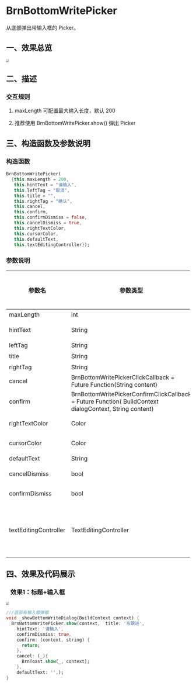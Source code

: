 # BrnBottomWritePicker

从底部弹出带输入框的 Picker。

## 一、效果总览

<img src="./img/BrnBottomWritePicker.png" style="zoom:50%;" />


## 二、描述

### 交互规则

1. maxLength 可配置最大输入长度，默认 200

2. 推荐使用 BrnBottomWritePicker.show() 弹出 Picker

## 三、构造函数及参数说明

### 构造函数

```dart
BrnBottomWritePicker(
  {this.maxLength = 200,
   this.hintText = "请输入",
   this.leftTag = "取消",
   this.title = "",
   this.rightTag = "确认",
   this.cancel,
   this.confirm,
   this.confirmDismiss = false,
   this.cancelDismiss = true,
   this.rightTextColor,
   this.cursorColor,
   this.defaultText,
   this.textEditingController});
```

### 参数说明

| 参数名                | 参数类型                                                     | 作用                                                         | 是否必填 | 默认值 |
| --------------------- | ------------------------------------------------------------ | ------------------------------------------------------------ | -------- | ------ |
| maxLength             | int                                                          | 最大输入长度                                                 | 否       | 200    |
| hintText              | String                                                       | 提示语                                                       | 否       | 请输入 |
| leftTag               | String                                                       | 左侧按钮文案                                                 | 否       | 取消   |
| title                 | String                                                       | 标题文案                                                     | 否       |        |
| rightTag              | String                                                       | 右侧按钮文案                                                 | 否       | 确认   |
| cancel                | BrnBottomWritePickerClickCallback = Future<void> Function(String content) | 取消输入事件回调                                             | 否       |        |
| confirm               | BrnBottomWritePickerConfirmClickCallback = Future<void> Function(     BuildContext dialogContext, String content) | 确认输入事件回调                                             | 否       |        |
| rightTextColor        | Color                                                        | 右侧文案 Color                                               | 否       | 主题色 |
| cursorColor           | Color                                                        | 光标颜色                                                     | 否       | 主题色 |
| defaultText           | String                                                       | 输入框默认文字                                               | 否       |        |
| cancelDismiss         | bool                                                         | 点击 取消 之后是否自动关闭弹窗                               | 否       | true   |
| confirmDismiss        | bool                                                         | 点击 确认 之后是否自动关闭弹窗                               | 否       | false  |
| textEditingController | TextEditingController                                        | 用于对 TextField 更精细的控制，若传入该字段，[defaultText] 参数将失效，可使用 TextEditingController.text 进行赋值 | 否       |        |

## 四、效果及代码展示

###   效果1：标题+输入框

<img src="./img/BrnBottomWritePicker.png" style="zoom:50%;" />



```dart
///底部有输入框弹框
void _showBottomWriteDialog(BuildContext context) {
  BrnBottomWritePicker.show(context,  title: '写跟进',
    hintText: '请输入',
    confirmDismiss: true,
    confirm: (context, string) {
      return;
    },
    cancel: (_){
      BrnToast.show(_, context);
    },
    defaultText: '',);
}
```
